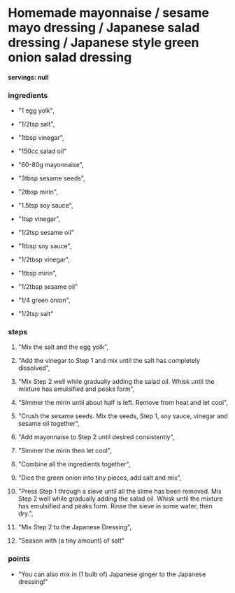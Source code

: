 # Homemade mayonnaise / sesame mayo dressing / Japanese salad dressing / Japanese style green onion salad dressing
#### servings: null
### ingredients
- "1 egg yolk",
- "1/2tsp salt",
- "1tbsp vinegar",
- "150cc salad oil"

- "60-80g mayonnaise",
- "3tbsp sesame seeds",
- "2tbsp mirin",
- "1.5tsp soy sauce",
- "1tsp vinegar",
- "1/2tsp sesame oil"

- "1tbsp soy sauce",
- "1/2tbsp vinegar",
- "1tbsp mirin",
- "1/2tbsp sesame oil"

- "1/4 green onion",
- "1/2tsp salt"

### steps
1. "Mix the salt and the egg yolk",

2. "Add the vinegar to Step 1 and mix until the salt has completely dissolved",

3. "Mix Step 2 well while gradually adding the salad oil. Whisk until the mixture has emulsified and peaks form",

4. "Simmer the mirin until about half is left. Remove from heat and let cool",

5. "Crush the sesame seeds. Mix the seeds, Step 1, soy sauce, vinegar and sesame oil together",

6. "Add mayonnaise to Step 2 until desired consistently",

7. "Simmer the mirin then let cool",

8. "Combine all the ingredients together",

9. "Dice the green onion into tiny pieces, add salt and mix",

10. "Press Step 1 through a sieve until all the slime has been removed. Mix Step 2 well while gradually adding the salad oil. Whisk until the mixture has emulsified and peaks form. Rinse the sieve in some water, then dry.",

11. "Mix Step 2 to the Japanese Dressing",

12. "Season with (a tiny amount) of salt"

### points
- "You can also mix in (1 bulb of) Japanese ginger to the Japanese dressing!"